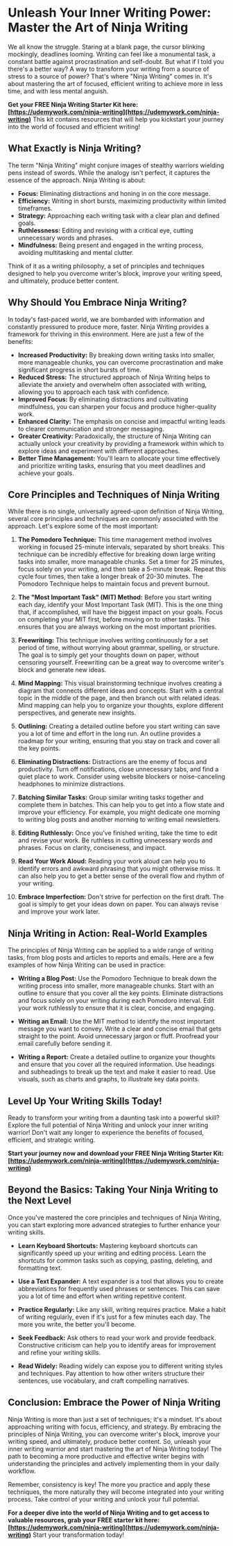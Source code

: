 # Unleash Your Inner Writing Power: Master the Art of Ninja Writing

We all know the struggle. Staring at a blank page, the cursor blinking mockingly, deadlines looming. Writing can feel like a monumental task, a constant battle against procrastination and self-doubt. But what if I told you there's a better way? A way to transform your writing from a source of stress to a source of power? That's where "Ninja Writing" comes in. It's about mastering the art of focused, efficient writing to achieve more in less time, and with less mental anguish.

**Get your FREE Ninja Writing Starter Kit here: [https://udemywork.com/ninja-writing](https://udemywork.com/ninja-writing)** This kit contains resources that will help you kickstart your journey into the world of focused and efficient writing!

## What Exactly is Ninja Writing?

The term "Ninja Writing" might conjure images of stealthy warriors wielding pens instead of swords. While the analogy isn't perfect, it captures the essence of the approach. Ninja Writing is about:

*   **Focus:** Eliminating distractions and honing in on the core message.
*   **Efficiency:** Writing in short bursts, maximizing productivity within limited timeframes.
*   **Strategy:** Approaching each writing task with a clear plan and defined goals.
*   **Ruthlessness:** Editing and revising with a critical eye, cutting unnecessary words and phrases.
*   **Mindfulness:** Being present and engaged in the writing process, avoiding multitasking and mental clutter.

Think of it as a writing philosophy, a set of principles and techniques designed to help you overcome writer's block, improve your writing speed, and ultimately, produce better content.

## Why Should You Embrace Ninja Writing?

In today's fast-paced world, we are bombarded with information and constantly pressured to produce more, faster. Ninja Writing provides a framework for thriving in this environment. Here are just a few of the benefits:

*   **Increased Productivity:** By breaking down writing tasks into smaller, more manageable chunks, you can overcome procrastination and make significant progress in short bursts of time.
*   **Reduced Stress:** The structured approach of Ninja Writing helps to alleviate the anxiety and overwhelm often associated with writing, allowing you to approach each task with confidence.
*   **Improved Focus:** By eliminating distractions and cultivating mindfulness, you can sharpen your focus and produce higher-quality work.
*   **Enhanced Clarity:** The emphasis on concise and impactful writing leads to clearer communication and stronger messaging.
*   **Greater Creativity:** Paradoxically, the structure of Ninja Writing can actually unlock your creativity by providing a framework within which to explore ideas and experiment with different approaches.
*   **Better Time Management:** You'll learn to allocate your time effectively and prioritize writing tasks, ensuring that you meet deadlines and achieve your goals.

## Core Principles and Techniques of Ninja Writing

While there is no single, universally agreed-upon definition of Ninja Writing, several core principles and techniques are commonly associated with the approach. Let's explore some of the most important:

1.  **The Pomodoro Technique:** This time management method involves working in focused 25-minute intervals, separated by short breaks. This technique can be incredibly effective for breaking down large writing tasks into smaller, more manageable chunks. Set a timer for 25 minutes, focus solely on your writing, and then take a 5-minute break. Repeat this cycle four times, then take a longer break of 20-30 minutes. The Pomodoro Technique helps to maintain focus and prevent burnout.

2.  **The "Most Important Task" (MIT) Method:** Before you start writing each day, identify your Most Important Task (MIT). This is the one thing that, if accomplished, will have the biggest impact on your goals. Focus on completing your MIT first, before moving on to other tasks. This ensures that you are always working on the most important priorities.

3.  **Freewriting:** This technique involves writing continuously for a set period of time, without worrying about grammar, spelling, or structure. The goal is to simply get your thoughts down on paper, without censoring yourself. Freewriting can be a great way to overcome writer's block and generate new ideas.

4.  **Mind Mapping:** This visual brainstorming technique involves creating a diagram that connects different ideas and concepts. Start with a central topic in the middle of the page, and then branch out with related ideas. Mind mapping can help you to organize your thoughts, explore different perspectives, and generate new insights.

5.  **Outlining:** Creating a detailed outline before you start writing can save you a lot of time and effort in the long run. An outline provides a roadmap for your writing, ensuring that you stay on track and cover all the key points.

6.  **Eliminating Distractions:** Distractions are the enemy of focus and productivity. Turn off notifications, close unnecessary tabs, and find a quiet place to work. Consider using website blockers or noise-canceling headphones to minimize distractions.

7.  **Batching Similar Tasks:** Group similar writing tasks together and complete them in batches. This can help you to get into a flow state and improve your efficiency. For example, you might dedicate one morning to writing blog posts and another morning to writing email newsletters.

8.  **Editing Ruthlessly:** Once you've finished writing, take the time to edit and revise your work. Be ruthless in cutting unnecessary words and phrases. Focus on clarity, conciseness, and impact.

9.  **Read Your Work Aloud:** Reading your work aloud can help you to identify errors and awkward phrasing that you might otherwise miss. It can also help you to get a better sense of the overall flow and rhythm of your writing.

10. **Embrace Imperfection:** Don't strive for perfection on the first draft. The goal is simply to get your ideas down on paper. You can always revise and improve your work later.

## Ninja Writing in Action: Real-World Examples

The principles of Ninja Writing can be applied to a wide range of writing tasks, from blog posts and articles to reports and emails. Here are a few examples of how Ninja Writing can be used in practice:

*   **Writing a Blog Post:** Use the Pomodoro Technique to break down the writing process into smaller, more manageable chunks. Start with an outline to ensure that you cover all the key points. Eliminate distractions and focus solely on your writing during each Pomodoro interval. Edit your work ruthlessly to ensure that it is clear, concise, and engaging.

*   **Writing an Email:** Use the MIT method to identify the most important message you want to convey. Write a clear and concise email that gets straight to the point. Avoid unnecessary jargon or fluff. Proofread your email carefully before sending it.

*   **Writing a Report:** Create a detailed outline to organize your thoughts and ensure that you cover all the required information. Use headings and subheadings to break up the text and make it easier to read. Use visuals, such as charts and graphs, to illustrate key data points.

## Level Up Your Writing Skills Today!

Ready to transform your writing from a daunting task into a powerful skill? Explore the full potential of Ninja Writing and unlock your inner writing warrior! Don't wait any longer to experience the benefits of focused, efficient, and strategic writing.

**Start your journey now and download your FREE Ninja Writing Starter Kit: [https://udemywork.com/ninja-writing](https://udemywork.com/ninja-writing)**

## Beyond the Basics: Taking Your Ninja Writing to the Next Level

Once you've mastered the core principles and techniques of Ninja Writing, you can start exploring more advanced strategies to further enhance your writing skills.

*   **Learn Keyboard Shortcuts:** Mastering keyboard shortcuts can significantly speed up your writing and editing process. Learn the shortcuts for common tasks such as copying, pasting, deleting, and formatting text.

*   **Use a Text Expander:** A text expander is a tool that allows you to create abbreviations for frequently used phrases or sentences. This can save you a lot of time and effort when writing repetitive content.

*   **Practice Regularly:** Like any skill, writing requires practice. Make a habit of writing regularly, even if it's just for a few minutes each day. The more you write, the better you'll become.

*   **Seek Feedback:** Ask others to read your work and provide feedback. Constructive criticism can help you to identify areas for improvement and refine your writing skills.

*   **Read Widely:** Reading widely can expose you to different writing styles and techniques. Pay attention to how other writers structure their sentences, use vocabulary, and craft compelling narratives.

## Conclusion: Embrace the Power of Ninja Writing

Ninja Writing is more than just a set of techniques; it's a mindset. It's about approaching writing with focus, efficiency, and strategy. By embracing the principles of Ninja Writing, you can overcome writer's block, improve your writing speed, and ultimately, produce better content. So, unleash your inner writing warrior and start mastering the art of Ninja Writing today! The path to becoming a more productive and effective writer begins with understanding the principles and actively implementing them in your daily workflow.

Remember, consistency is key! The more you practice and apply these techniques, the more naturally they will become integrated into your writing process. Take control of your writing and unlock your full potential.

**For a deeper dive into the world of Ninja Writing and to get access to valuable resources, grab your FREE starter kit here: [https://udemywork.com/ninja-writing](https://udemywork.com/ninja-writing)** Start your transformation today!
